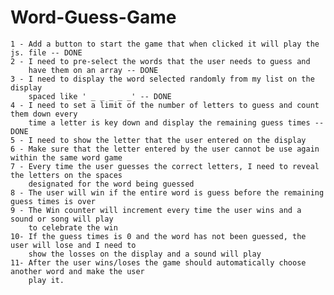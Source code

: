 # Word-Guess-Game

    1 - Add a button to start the game that when clicked it will play the js. file -- DONE
    2 - I need to pre-select the words that the user needs to guess and 
        have them on an array -- DONE
    3 - I need to display the word selected randomly from my list on the display 
        spaced like ' _ _ _ _ _' -- DONE
    4 - I need to set a limit of the number of letters to guess and count them down every
        time a letter is key down and display the remaining guess times -- DONE
    5 - I need to show the letter that the user entered on the display
    6 - Make sure that the letter entered by the user cannot be use again within the same word game
    7 - Every time the user guesses the correct letters, I need to reveal the letters on the spaces 
        designated for the word being guessed
    8 - The user will win if the entire word is guess before the remaining guess times is over
    9 - The Win counter will increment every time the user wins and a sound or song will play
        to celebrate the win
    10- If the guess times is 0 and the word has not been guessed, the user will lose and I need to 
        show the losses on the display and a sound will play
    11- After the user wins/loses the game should automatically choose another word and make the user 
        play it.
